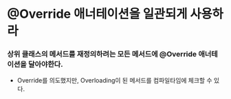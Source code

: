 # @Override 애너테이션을 일관되게 사용하라

### 상위 클래스의 메서드를 재정의하려는 모든 메서드에 @Override 애너테이션을 달아야한다.
+ Override를 의도했지만, Overloading이 된 메서드를 컴파일타임에 체크할 수 있다.